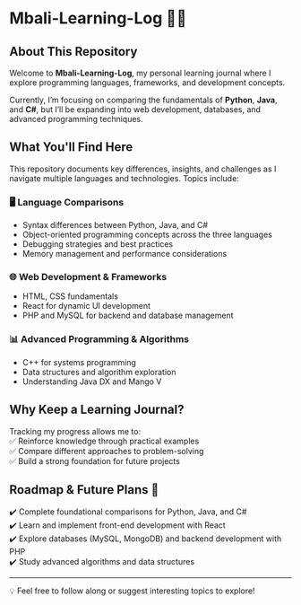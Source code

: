 # Mbali-Learning-Log 🚀📖  

## About This Repository  
Welcome to **Mbali-Learning-Log**, my personal learning journal where I explore programming languages, frameworks, and development concepts.  

Currently, I’m focusing on comparing the fundamentals of **Python**, **Java**, and **C#**, but I’ll be expanding into web development, databases, and advanced programming techniques.  

## What You'll Find Here  
This repository documents key differences, insights, and challenges as I navigate multiple languages and technologies. Topics include:  

### 🖥️ Language Comparisons  
- Syntax differences between Python, Java, and C#  
- Object-oriented programming concepts across the three languages  
- Debugging strategies and best practices  
- Memory management and performance considerations  

### 🌐 Web Development & Frameworks  
- HTML, CSS fundamentals  
- React for dynamic UI development  
- PHP and MySQL for backend and database management  

### 📊 Advanced Programming & Algorithms  
- C++ for systems programming  
- Data structures and algorithm exploration  
- Understanding Java DX and Mango V  

## Why Keep a Learning Journal?  
Tracking my progress allows me to:  
✅ Reinforce knowledge through practical examples  
✅ Compare different approaches to problem-solving  
✅ Build a strong foundation for future projects  

## Roadmap & Future Plans 🚀  
✔️ Complete foundational comparisons for Python, Java, and C#  
✔️ Learn and implement front-end development with React  
✔️ Explore databases (MySQL, MongoDB) and backend development with PHP  
✔️ Study advanced algorithms and data structures  

---
💡 Feel free to follow along or suggest interesting topics to explore!  
